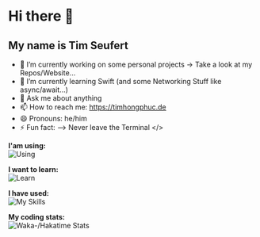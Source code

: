# Hi there 👋
## My name is Tim Seufert

- 🔭 I’m currently working on some personal projects -> Take a look at my Repos/Website...
- 🌱 I’m currently learning Swift (and some Networking Stuff like async/await...)
- 💬 Ask me about anything 
- 📫 How to reach me: https://timhongphuc.de
- 😄 Pronouns: he/him
- ⚡ Fun fact: 
-->
   Never leave the Terminal </>

**I'am using:** <br>
![Using](https://go-skill-icons.vercel.app/api/icons?i=apple,swift,xcode,fleet,stackoverflow,reddit,obsidian,warp,gemini,discord,slack&theme=dark)

**I want to learn:** <br>
![Learn](https://go-skill-icons.vercel.app/api/icons?i=astro,supabase,ts,react,docker,aws,py,golang&theme=dark
)

**I have used:** <br>
![My Skills](https://go-skill-icons.vercel.app/api/icons?i=github,figma,postman,vscode,linux,ollama,solana,processing,cursor,arch,raspberrypi,ubuntu,gatsby,framer,arcbrowser,vercel,notion,kali,windows,replit,robloxstudio&theme=dark)

**My coding stats:** <br>
![Waka-/Hakatime Stats](https://github-readme-stats.hackclub.dev/api/wakatime?username=1103&api_domain=hackatime.hackclub.com&&custom_title=Hackatime+Stats&layout=compact&cache_seconds=0&langs_count=8&theme=blue-green)
